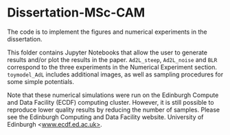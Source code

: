 # Dissertation-MSc-CAM

The code is to implement the figures and numerical experiments in the dissertation.

This folder contains Jupyter Notebooks that allow the user to generate results and/or plot the results in the paper. ``Ad2L_steep``, ``Ad2L_noise`` and ``BLR`` correspond to the three experiments in the Numerical Experiment section. ``toymodel_AdL`` includes additional images, as well as sampling procedures for some simple potentials.

Note that these numerical simulations were run on the Edinburgh Compute and Data Facility (ECDF) computing cluster. However, it is still possible to reproduce lower quality results by reducing the number of samples. Please see the Edinburgh Computing and Data Facility website. University of Edinburgh <www.ecdf.ed.ac.uk>.
